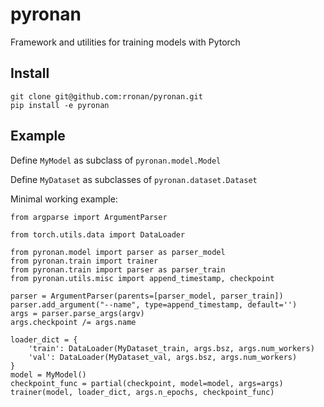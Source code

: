 # pyronan
Framework and utilities for training models with Pytorch


## Install 

```
git clone git@github.com:rronan/pyronan.git
pip install -e pyronan
```

## Example

Define ```MyModel``` as subclass of ```pyronan.model.Model```

Define ```MyDataset``` as subclasses of ```pyronan.dataset.Dataset```

Minimal working example:

```
from argparse import ArgumentParser

from torch.utils.data import DataLoader

from pyronan.model import parser as parser_model
from pyronan.train import trainer
from pyronan.train import parser as parser_train
from pyronan.utils.misc import append_timestamp, checkpoint

parser = ArgumentParser(parents=[parser_model, parser_train])
parser.add_argument("--name", type=append_timestamp, default='')
args = parser.parse_args(argv)
args.checkpoint /= args.name

loader_dict = {
    'train': DataLoader(MyDataset_train, args.bsz, args.num_workers)
    'val': DataLoader(MyDataset_val, args.bsz, args.num_workers)
}
model = MyModel()
checkpoint_func = partial(checkpoint, model=model, args=args)
trainer(model, loader_dict, args.n_epochs, checkpoint_func)
```

